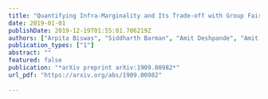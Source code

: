 ```yaml
---
title: "Quantifying Infra-Marginality and Its Trade-off with Group Fairness"
date: 2019-01-01
publishDate: 2019-12-19T01:55:01.706219Z
authors: ["Arpita Biswas", "Siddharth Barman", "Amit Deshpande", "Amit Sharma"]
publication_types: ["1"]
abstract: ""
featured: false
publication: "*arXiv preprint arXiv:1909.00982*"
url_pdf: "https://arxiv.org/abs/1909.00982"
 
---
```


